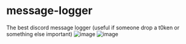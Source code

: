 # message-logger
The best discord message logger (useful if someone drop a t0ken or something else important)
![image](https://user-images.githubusercontent.com/126414939/235168433-53a7d0eb-1d13-435d-bcb8-766ad0b7de2f.png)
![image](https://user-images.githubusercontent.com/126414939/235168463-1eef8eb3-c9a0-484c-9450-c15060d29588.png)
